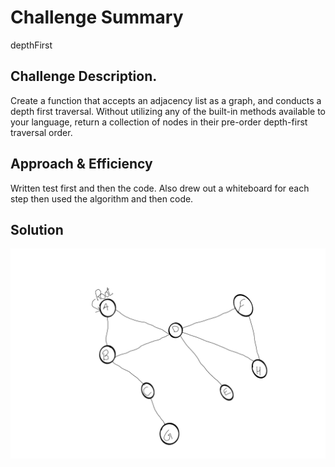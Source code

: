 # Challenge Summary
depthFirst

## Challenge Description.
Create a function that accepts an adjacency list as a graph, and conducts a depth first traversal. Without utilizing any of the built-in methods available to your language, return a collection of nodes in their pre-order depth-first traversal order.

## Approach & Efficiency
Written test first and then the code. Also drew out a whiteboard for each step then used the algorithm and then code.

## Solution
![WhiteBoarding](./assets/depthFirst.png)